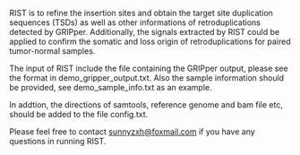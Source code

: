 RIST is to refine the insertion sites and obtain the target site duplication sequences (TSDs) as well as other informations of retroduplications detected by GRIPper. 
Additionally, the signals extracted by RIST could be applied to confirm the somatic and loss origin of retroduplications for paired tumor-normal samples.

The input of RIST include the file containing the GRIPper output, please see the format in demo_gripper_output.txt.
Also the sample information should be provided, see demo_sample_info.txt as an example.

In addtion, the directions of samtools, reference genome and bam file etc, should be added to the file config.txt.

Please feel free to contact sunnyzxh@foxmail.com if you have any questions in running RIST.
